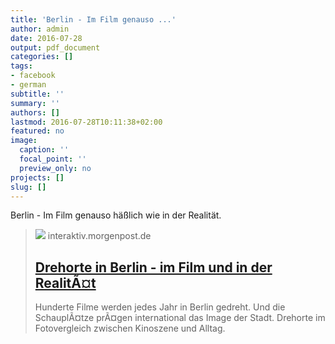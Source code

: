 ```yaml
---
title: 'Berlin - Im Film genauso ...'
author: admin
date: 2016-07-28
output: pdf_document
categories: []
tags:
- facebook
- german
subtitle: ''
summary: ''
authors: []
lastmod: 2016-07-28T10:11:38+02:00
featured: no
image:
  caption: ''
  focal_point: ''
  preview_only: no
projects: []
slug: []
---
```

Berlin - Im Film genauso häßlich wie in der Realität.
> [![](http://interaktiv.morgenpost.de/drehorte-berlin/images/thumb.jpg)](http://interaktiv.morgenpost.de/drehorte-berlin/)
> interaktiv.morgenpost.de
> ## [Drehorte in Berlin - im Film und in der RealitÃ¤t](http://interaktiv.morgenpost.de/drehorte-berlin/)
>
>Hunderte Filme werden jedes Jahr in Berlin gedreht. Und die SchauplÃ¤tze prÃ¤gen international das Image der Stadt. Drehorte im Fotovergleich zwischen Kinoszene und Alltag.

